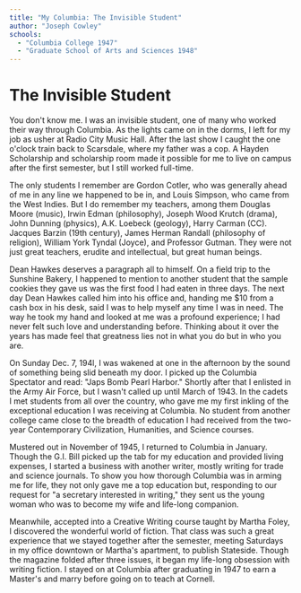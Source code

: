 ```yaml
---
title: "My Columbia: The Invisible Student"
author: "Joseph Cowley"
schools:
  - "Columbia College 1947"
  - "Graduate School of Arts and Sciences 1948"
---
```


# The Invisible Student

You don't know me. I was an invisible student, one of many who worked their way through Columbia. As the lights came on in the dorms, I left for my job as usher at Radio City Music Hall. After the last show I caught the one o'clock train back to Scarsdale, where my father was a cop. A Hayden Scholarship and scholarship room made it possible for me to live on campus after the first semester, but I still worked full-time.

The only students I remember are Gordon Cotler, who was generally ahead of me in any line we happened to be in, and Louis Simpson, who came from the West Indies.  But I do remember my teachers, among them Douglas Moore (music), Irwin Edman (philosophy), Joseph Wood Krutch (drama), John Dunning (physics), A.K. Loebeck (geology), Harry Carman (CC). Jacques Barzin (19th century), James Herman Randall (philosophy of religion), William York Tyndal (Joyce), and Professor Gutman. They were not just great teachers, erudite and intellectual, but great human beings.

Dean Hawkes deserves a paragraph all to himself. On a field trip to the Sunshine Bakery, I happened to mention to another student that the sample cookies they gave us was the first food I had eaten in three days. The next day Dean Hawkes called him into his office and, handing me $10 from a cash box in his desk, said I was to help myself any time I was in need. The way he took my hand and looked at me was a profound experience; I had never felt such love and understanding before. Thinking about it over the years has made feel that greatness lies not in what you do but in who you are.

On Sunday Dec. 7, 194l, I was wakened at one in the afternoon by the sound of something being slid beneath my door. I picked up the Columbia Spectator and read: "Japs Bomb Pearl Harbor." Shortly after that I enlisted in the Army Air Force, but I wasn't called up until March of 1943. In the cadets I met students from all over the country, who gave me my first inkling of the exceptional education I was receiving at Columbia. No student from another college came close to the breadth of education I had received from the two-year Contemporary Civilization, Humanities, and Science courses.

Mustered out in November of 1945, I returned to Columbia in January. Though the G.I. Bill picked up the tab for my education and provided living expenses, I started a business with another writer, mostly writing for trade and science journals. To show you how thorough Columbia was in arming me for life, they not only gave me a top education but, responding to our request for "a secretary interested in writing," they sent us the young woman who was to become my wife and life-long companion.

Meanwhile, accepted into a Creative Writing course taught by Martha Foley, I discovered the wonderful world of fiction. That class was such a great experience that we stayed together after the semester, meeting Saturdays in my office downtown or Martha's apartment, to publish Stateside. Though the magazine folded after three issues, it began my life-long obsession with writing fiction. I stayed on at Columbia after graduating in 1947 to earn a Master's and marry before going on to teach at Cornell.
